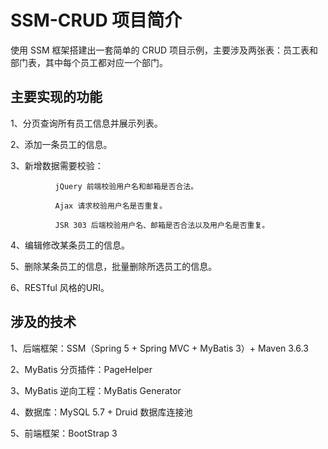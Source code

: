 <h1>SSM-CRUD 项目简介</h1>
使用 SSM 框架搭建出一套简单的 CRUD 项目示例，主要涉及两张表：员工表和部门表，其中每个员工都对应一个部门。

<h2>主要实现的功能</h2>
  1、分页查询所有员工信息并展示列表。

  2、添加一条员工的信息。

  3、新增数据需要校验：
  
              jQuery 前端校验用户名和邮箱是否合法。
              
              Ajax 请求校验用户名是否重复。
              
              JSR 303 后端校验用户名、邮箱是否合法以及用户名是否重复。
              
  4、编辑修改某条员工的信息。

  5、删除某条员工的信息，批量删除所选员工的信息。

  6、RESTful 风格的URI。

<h2>涉及的技术</h2>

  1、后端框架：SSM（Spring 5 + Spring MVC + MyBatis 3）+ Maven 3.6.3

  2、MyBatis 分页插件：PageHelper

  3、MyBatis 逆向工程：MyBatis Generator

  4、数据库：MySQL 5.7 + Druid 数据库连接池

  5、前端框架：BootStrap 3
